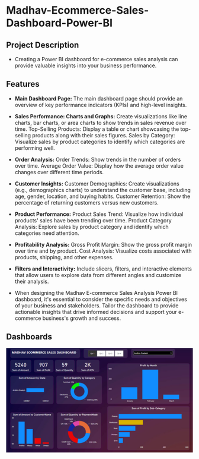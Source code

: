 
# Madhav-Ecommerce-Sales-Dashboard-Power-BI







## Project Description

- Creating a Power BI dashboard for e-commerce sales analysis can provide valuable insights into your business performance. 
## Features

- **Main Dashboard Page:** The main dashboard page should provide an overview of key performance indicators (KPIs) and high-level insights.

- **Sales Performance: Charts and Graphs:** Create visualizations like line charts, bar charts, or area charts to show trends in sales revenue over time. Top-Selling Products: Display a table or chart showcasing the top-selling products along with their sales figures. Sales by Category: Visualize sales by product categories to identify which categories are performing well.

- **Order Analysis:** Order Trends: Show trends in the number of orders over time. Average Order Value: Display how the average order value changes over different time periods.
- **Customer Insights:** Customer Demographics: Create visualizations (e.g., demographics charts) to understand the customer base, including age, gender, location, and buying habits. Customer Retention: Show the percentage of returning customers versus new customers.
- **Product Performance:** Product Sales Trend: Visualize how individual products' sales have been trending over time. Product Category Analysis: Explore sales by product category and identify which categories need attention.
- **Profitability Analysis:** Gross Profit Margin: Show the gross profit margin over time and by product. Cost Analysis: Visualize costs associated with products, shipping, and other expenses.
- **Filters and Interactivity:** Include slicers, filters, and interactive elements that allow users to explore data from different angles and customize their analysis.
- When designing the Madhav E-commerce Sales Analysis Power BI dashboard, it's essential to consider the specific needs and objectives of your business and stakeholders. Tailor the dashboard to provide actionable insights that drive informed decisions and support your e-commerce business's growth and success.




## Dashboards

![App Screenshot](https://github.com/Mathur998/Madhav-Ecommerce-Sales-Dashboard-Power-BI-/blob/main/DahsboradScreenshot.png?raw=true)
